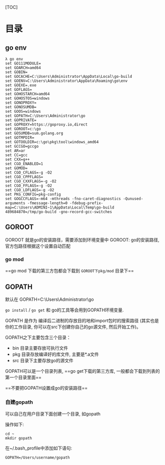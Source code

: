 [TOC]
# 目录
## go env
```
λ go env
set GO111MODULE=
set GOARCH=amd64
set GOBIN=
set GOCACHE=C:\Users\Administrator\AppData\Local\go-build
set GOENV=C:\Users\Administrator\AppData\Roaming\go\env
set GOEXE=.exe
set GOFLAGS=
set GOHOSTARCH=amd64
set GOHOSTOS=windows
set GONOPROXY=
set GONOSUMDB=
set GOOS=windows
set GOPATH=C:\Users\Administrator\go
set GOPRIVATE=
set GOPROXY=https://goproxy.io,direct
set GOROOT=c:\go
set GOSUMDB=sum.golang.org
set GOTMPDIR=
set GOTOOLDIR=c:\go\pkg\tool\windows_amd64
set GCCGO=gccgo
set AR=ar
set CC=gcc
set CXX=g++
set CGO_ENABLED=1
set GOMOD=
set CGO_CFLAGS=-g -O2
set CGO_CPPFLAGS=
set CGO_CXXFLAGS=-g -O2
set CGO_FFLAGS=-g -O2
set CGO_LDFLAGS=-g -O2
set PKG_CONFIG=pkg-config
set GOGCCFLAGS=-m64 -mthreads -fno-caret-diagnostics -Qunused-arguments -fmessage-length=0 -fdebug-prefix-map=C:\Users\ADMINI~1\AppData\Local\Temp\go-build
489684870=/tmp/go-build -gno-record-gcc-switches
```

## GOROOT
GOROOT 就是go的安装路径，需要添加到环境变量中
GOROOT: go的安装路径,官方包路径根据这个设置自动匹配

### go mod
==go mod 下载的第三方包都会下载到 `GOROOT下pkg/mod` 目录下==

## GOPATH
默认在 GOPATH=C:\Users\Administrator\go

`go install` / `go get` 和 go的工具等会用到GOPATH环境变量.

GOPATH 是作为 编译后二进制的存放目的地和import包时的搜索路径 (其实也是你的工作目录, 你可以在src下创建你自己的go源文件, 然后开始工作)。

GOPATH之下主要包含三个目录：
- bin  目录主要存放可执行文件
- pkg  目录存放编译好的库文件, 主要是*.a文件
- src  目录下主要存放go的源文件

GOPATH可以是一个目录列表, ==go get下载的第三方库, 一般都会下载到列表的第一个目录里面==


==不要把GOPATH设置成go的安装路径==

### 自建gopath
可以自己在用户目录下面创建一个目录, 如gopath

操作如下:


```
cd ~
mkdir gopath

```

在~/.bash_profile中添加如下语句:
```
GOPATH=/Users/username/gopath
```
